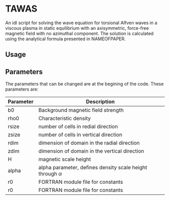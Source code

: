 # TAWAS
An idl script for solving the wave equation for torsional Alfven waves in a viscous plasma in static equilibrium with an axisymmetric, force-free magnetic field with no azimuthal component. The solution is calculated using the analytical formula presented in NAMEOFPAPER. 

## Usage

## Parameters

The parameters that can be changed are at the begining of the code. These parameters are:

| Parameter | Description |
| --- | --- |
| b0     | Background magnetic field strength              |
| rho0   | Characteristic density                          |
| rsize  | number of cells in redial direction             |
| zsize  | number of cells in vertical direction           |
| rdim   | dimension of domain in the radial direction     |
| zdim   | dimension of domain in the vertical direction   |
| H      | magnetic scale height                           |
| alpha  | alpha parameter, defines density scale height through $\alpha$   |
| r0| FORTRAN module file for constants                  |
| r0| FORTRAN module file for constants                  |


